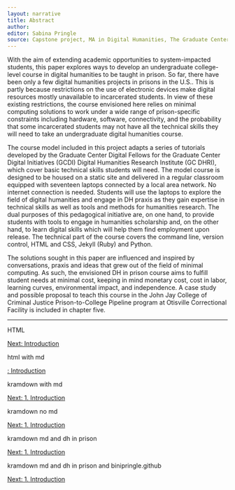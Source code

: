 ```yaml
---
layout: narrative
title: Abstract
author:
editor: Sabina Pringle
source: Capstone project, MA in Digital Humanities, The Graduate Center - CUNY
---
```

With the aim of extending academic opportunities to system-impacted students, this paper explores ways to develop an undergraduate college-level course in digital humanities to be taught in prison. So far, there have been only a few digital humanities projects in prisons in the U.S.. This is partly because restrictions on the use of electronic devices make digital resources mostly unavailable to incarcerated students. In view of these existing restrictions, the course envisioned here relies on minimal computing solutions to work under a wide range of prison-specific constraints including hardware, software, connectivity, and the probability that some incarcerated students may not have all the technical skills they will need to take an undergraduate digital humanities course.

The course model included in this project adapts a series of tutorials developed by the Graduate Center Digital Fellows for the Graduate Center Digital Initiatives (GCDI) Digital Humanities Research Institute (GC DHRI), which cover basic technical skills students will need. The model course is designed to be housed on a static site and delivered in a regular classroom equipped with seventeen laptops connected by a local area network. No internet connection is needed. Students will use the laptops to explore the field of digital humanities and engage in DH praxis as they gain expertise in technical skills as well as tools and methods for humanities research. The dual purposes of this pedagogical initiative are, on one hand, to provide students with tools to engage in humanities scholarship and, on the other hand, to learn digital skills which will help them find employment upon release. The technical part of the course covers the command line, version control, HTML and CSS, Jekyll (Ruby) and Python.

The solutions sought in this paper are influenced and inspired by conversations, praxis and ideas that grew out of the field of minimal computing. As such, the envisioned DH in prison course aims to fulfill student needs at minimal cost, keeping in mind monetary cost, cost in labor, learning curves, environmental impact, and independence. A case study and possible proposal to teach this course in the John Jay College of Criminal Justice Prison-to-College Pipeline program at Otisville Correctional Facility is included in chapter five.

---

HTML

<A href="#1.-introduction">Next: Introduction</A>

html with md

<A href="#1.-introduction">: Introduction</A>

kramdown with md

[Next: 1. Introduction](/texts/1-introduction.md)

kramdown no md

[Next: 1. Introduction](/texts/1-introduction)

kramdown md and dh in prison

[Next: 1. Introduction](/dh-in-prison/texts/1-introduction)

kramdown md and dh in prison and binipringle.github

[Next: 1. Introduction](/binipringle.github.io/dh-in-prison/texts/1-introduction)
